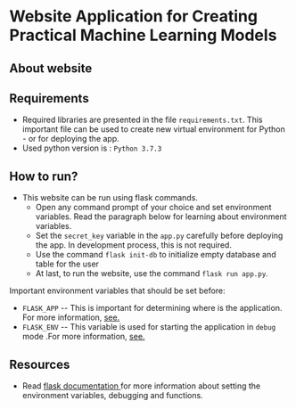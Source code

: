 # Website Application for Creating Practical Machine Learning Models

## About website

## Requirements
- Required libraries are presented in the file `requirements.txt`. This important file can be used to create new virtual environment for Python - or for deploying the app.
- Used python version is : `Python 3.7.3`
## How to run?
- This website can be run using flask commands. 
  - Open any command prompt of your choice and set environment variables. Read the paragraph below for learning about environment variables.
  - Set the `secret_key` variable in the `app.py` carefully before deploying the app. In development process, this is not required.
  - Use the command `flask init-db` to initialize empty database and table for the user
  - At last, to run the website, use the command `flask run app.py`. 

Important environment variables that should be set before:
- `FLASK_APP` -- This is important for determining where is the application. For more information, <a href=https://flask.palletsprojects.com/en/2.0.x/cli/> see. </a>
- `FLASK_ENV` -- This variable is used for starting the application in `debug` mode .For more information, <a href=https://flask.palletsprojects.com/en/2.0.x/config/> see. </a>

## Resources
- Read <a href = https://flask.palletsprojects.com/en/2.0.x/> flask documentation </a> for more information about setting the environment variables, debugging and functions.
